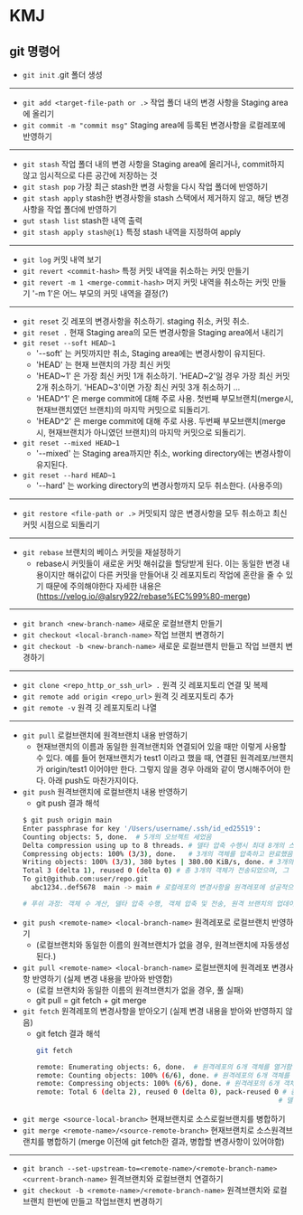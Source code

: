 # KMJ

## git 명령어
- ```git init``` .git 폴더 생성
---
- ```git add <target-file-path or .>``` 작업 폴더 내의 변경 사항을 Staging area에 올리기
- ```git commit -m "commit msg"``` Staging area에 등록된 변경사항을 로컬레포에 반영하기
---
- ```git stash``` 작업 폴더 내의 변경 사항을 Staging area에 올리거나, commit하지 않고 임시적으로 다른 공간에 저장하는 것
- ```git stash pop``` 가장 최근 stash한 변경 사항을 다시 작업 폴더에 반영하기 
- ```git stash apply``` stash한 변경사항을 stash 스택에서 제거하지 않고, 해당 변경 사항을 작업 폴더에 반영하기
- ```gut stash list``` stash한 내역 출력
- ```git stash apply stash@{1}``` 특정 stash 내역을 지정하여 apply
---
- ```git log``` 커밋 내역 보기
- ```git revert <commit-hash>``` 특정 커밋 내역을 취소하는 커밋 만들기
- ```git revert -m 1 <merge-commit-hash>``` 머지 커밋 내역을 취소하는 커밋 만들기 '-m 1'은 어느 부모의 커밋 내역을 결정(?)

---
- ```git reset``` 깃 레포의 변경사항을 취소하기. staging 취소, 커밋 취소. 
- ```git reset .``` 현재 Staging area의 모든 변경사항을 Staging area에서 내리기
- ```git reset --soft HEAD~1``` 
  -  '--soft' 는 커밋까지만 취소, Staging area에는 변경사항이 유지된다.
  -  'HEAD' 는 현재 브랜치의 가장 최신 커밋
  -  'HEAD\~1' 은 가장 최신 커밋 1개 취소하기. 'HEAD\~2'일 경우 가장 최신 커밋 2개 취소하기. 'HEAD\~3'이면 가장 최신 커밋 3개 취소하기 ...
  -  'HEAD^1' 은 merge commit에 대해 주로 사용. 첫번째 부모브랜치(merge시, 현재브랜치였던 브랜치)의 마지막 커밋으로 되돌리기. 
  -  'HEAD^2' 은 merge commit에 대해 주로 사용. 두번째 부모브랜치(merge시, 현재브랜치가 아니였던 브랜치)의 마지막 커밋으로 되돌리기. 
- ```git reset --mixed HEAD~1``` 
  -  '--mixed' 는 Staging area까지만 취소, working directory에는 변경사항이 유지된다.
- ```git reset --hard HEAD~1```
  -  '--hard' 는 working directory의 변경사항까지 모두 취소한다. (사용주의)
---
- ```git restore <file-path or .>``` 커밋되지 않은 변경사항을 모두 취소하고 최신 커밋 시점으로 되돌리기
---
- ```git rebase``` 브랜치의 베이스 커밋을 재설정하기
  - rebase시 커밋들이 새로운 커밋 해쉬값을 할당받게 된다. 이는 동일한 변경 내용이지만 해쉬값이 다른 커밋을 만들어내 깃 레포지토리 작업에 혼란을 줄 수 있기 때문에 주의해야한다 자세한 내용은 (https://velog.io/@alsry922/rebase%EC%99%80-merge)
---
- ```git branch <new-branch-name>``` 새로운 로컬브랜치 만들기
- ```git checkout <local-branch-name>``` 작업 브랜치 변경하기
- ```git checkout -b <new-branch-name>``` 새로운 로컬브랜치 만들고 작업 브랜치 변경하기
---
- ```git clone <repo_http_or_ssh_url> .``` 원격 깃 레포지토리 연결 및 복제
- ```git remote add origin <repo_url>```  원격 깃 레포지토리 추가
- ```git remote -v``` 원격 깃 레포지토리 나열
---
- ```git pull``` 로컬브랜치에 원격브랜치 내용 반영하기
  - 현재브랜치의 이름과 동일한 원격브랜치와 연결되어 있을 때만 이렇게 사용할 수 있다. 예를 들어 현재브랜치가 test1 이라고 했을 때, 연결된 원격레포/브랜치가 origin/test1 이어야만 한다. 그렇지 않을 경우 아래와 같이 명시해주어야 한다. 아래 push도 마찬가지이다.
- ```git push``` 원격브랜치에 로컬브랜치 내용 반영하기
  - git push 결과 해석
  ```bash
  $ git push origin main
  Enter passphrase for key '/Users/username/.ssh/id_ed25519': 
  Counting objects: 5, done.  # 5개의 오브젝트 세었음
  Delta compression using up to 8 threads. # 델타 압축 수행시 최대 8개의 스레드를 사용하여 병렬처리를 수행한다.
  Compressing objects: 100% (3/3), done.   # 3개의 객체를 압축하고 완료했음, 모든 객체가 성공적으로 압축되었음.
  Writing objects: 100% (3/3), 380 bytes | 380.00 KiB/s, done. # 3개의 객체를 원격 저장소에 쓰는 작업이 완료되었음. 데이터 크기는 389바이트이며 전송적도는 380.00 KiB/s이다.
  Total 3 (delta 1), reused 0 (delta 0) # 총 3개의 객체가 전송되었으며, 그 중 1개는 델타 업축을 사용하였음. 재사용된 객체는 없다.
  To git@github.com:user/repo.git
    abc1234..def5678  main -> main # 로컬레포의 변경사항을 원격레포에 성공적으로 푸시했음. 

  # 푸쉬 과정: 객체 수 계산, 델타 압축 수행, 객체 압축 및 전송, 원격 브랜치의 업데이트
  ```
- ```git push <remote-name> <local-branch-name>``` 원격레포로 로컬브랜치 반영하기 
  - (로컬브랜치와 동일한 이름의 원격브랜치가 없을 경우, 원격브랜치에 자동생성된다.)
- ```git pull <remote-name> <local-branch-name>``` 로컬브랜치에 원격레포 변경사항 반영하기 (실제 변경 내용을 받아와 반영함)
  -  (로컬 브랜치와 동일한 이름의 원격브랜치가 없을 경우, 풀 실패)
  -  git pull = git fetch + git merge
- ```git fetch``` 원격레포의 변경사항을 받아오기 (실제 변경 내용을 받아와 반영하지 않음)
  - git fetch 결과 해석
      ```bash
      git fetch

      remote: Enumerating objects: 6, done.  # 원격레포의 6개 객체를 열거함
      remote: Counting objects: 100% (6/6), done. # 원격레포의 6개 객체를 세었음
      remote: Compressing objects: 100% (6/6), done. # 원격레포의 6개 객체를 압축함
      remote: Total 6 (delta 2), reused 0 (delta 0), pack-reused 0 # 총 6개의 기본객체가 있고 그 중에 두개의 델타객체가 있음. 재사용된 객체는 없음.   
                                                                  # 델타 객체란 기본객체와 비교했을 때의 차이점만 저장하는 객체
      ```
- ```git merge <source-local-branch>``` 현재브랜치로 소스로컬브랜치를 병합하기 
- ```git merge <remote-name>/<source-remote-branch>``` 현재브랜치로 소스원격브랜치를 병합하기 (merge 이전에 git fetch한 결과, 병합할 변경사항이 있어야함)
---
- ```git branch --set-upstream-to=<remote-name>/<remote-branch-name>  <current-branch-name>``` 원격브랜치와 로컬브랜치 연결하기
- ```git checkout -b <remote-name>/<remote-branch-name>``` 원격브랜치와 로컬브랜치 한번에 만들고 작업브랜치 변경하기
